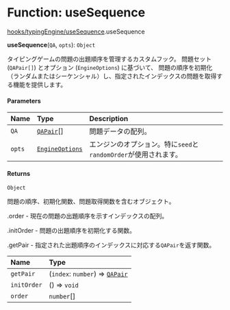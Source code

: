 # Function: useSequence

[hooks/typingEngine/useSequence](../modules/hooks_typingEngine_useSequence.md).useSequence

**useSequence**(`QA`, `opts`): `Object`

タイピングゲームの問題の出題順序を管理するカスタムフック。
問題セット (`QAPair[]`) とオプション (`EngineOptions`) に基づいて、
問題の順序を初期化（ランダムまたはシーケンシャル）し、指定されたインデックスの問題を取得する機能を提供します。

#### Parameters

| Name | Type | Description |
| :------ | :------ | :------ |
| `QA` | [`QAPair`](../interfaces/types.QAPair.md)[] | 問題データの配列。 |
| `opts` | [`EngineOptions`](../interfaces/types.EngineOptions.md) | エンジンのオプション。特に`seed`と`randomOrder`が使用されます。 |

#### Returns

`Object`

問題の順序、初期化関数、問題取得関数を含むオブジェクト。

.order - 現在の問題の出題順序を示すインデックスの配列。

.initOrder - 問題の出題順序を初期化する関数。

.getPair - 指定された出題順序のインデックスに対応する`QAPair`を返す関数。

| Name | Type |
| :------ | :------ |
| `getPair` | (`index`: `number`) => [`QAPair`](../interfaces/types.QAPair.md) |
| `initOrder` | () => `void` |
| `order` | `number`[] |
